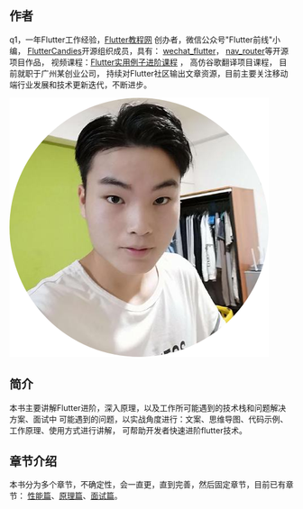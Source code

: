 ## 作者
q1，一年Flutter工作经验，[Flutter教程网](http://www.flutterj.com/)
创办者，微信公众号"Flutter前线"小编，
[FlutterCandies](https://github.com/fluttercandies)开源组织成员，具有：
[wechat_flutter](https://github.com/fluttercandies/wechat_flutter)，
[nav_router](https://github.com/fluttercandies/nav_router)等开源项目作品，
视频课程：[Flutter实用例子进阶课程](http://www.flutterj.com/?post=124) ，
高仿谷歌翻译项目课程，
目前就职于广州某创业公司，
持续对Flutter社区输出文章资源，目前主要关注移动端行业发展和技术更新迭代，不断进步。

![img](../img/avatar.png)


## 简介
本书主要讲解Flutter进阶，深入原理，以及工作所可能遇到的技术栈和问题解决方案、面试中
可能遇到的问题，以实战角度进行：文案、思维导图、代码示例、工作原理、使用方式进行讲解，
可帮助开发者快速进阶flutter技术。

## 章节介绍
本书分为多个章节，不确定性，会一直更，直到完善，然后固定章节，目前已有章节：
[性能篇](chapter1)、[原理篇](chapter2)、[面试篇](chapter3)。

